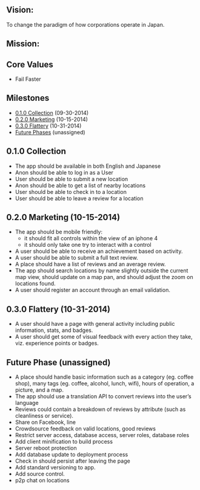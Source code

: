 ## Vision: 
To change the paradigm of how corporations operate in Japan.

## Mission:

## Core Values
- Fail Faster

## Milestones
- [0.1.0 Collection](#0.1.0-Collection) (09-30-2014)
- [0.2.0 Marketing](#0.2.0-Marketing) (10-15-2014)
- [0.3.0 Flattery](#0.3.0-Flattery) (10-31-2014)
- [Future Phases](#future-phases) (unassigned)

## 0.1.0 Collection
- The app should be available in both English and Japanese
- Anon should be able to log in as a User
- User should be able to submit a new location
- Anon should be able to get a list of nearby locations
- User should be able to check in to a location
- User should be able to leave a review for a location

## 0.2.0 Marketing (10-15-2014)
- The app should be mobile friendly:
  - it should fit all controls within the view of an iphone 4
  - it should only take one try to interact with a control
- A user should be able to receive an achievement based on activity.
- A user should be able to submit a full text review.
- A place should have a list of reviews and an average review.
- The app should search locations by name slightly outside the current map view, should update on a map pan, and should adjust the zoom on locations found.
- A user should register an account through an email validation.

## 0.3.0 Flattery (10-31-2014)
- A user should have a page with general activity including public information, stats, and badges.
- A user should get some of visual feedback with every action they take, viz. experience points or badges.

## Future Phase (unassigned)
- A place should handle basic information such as a category (eg. coffee shop), many tags (eg. coffee, alcohol, lunch, wifi), hours of operation, a picture, and a map.
- The app should use a translation API to convert reviews into the user’s language
- Reviews could contain a breakdown of reviews by attribute (such as cleanliness or service).
- Share on Facebook, line
- Crowdsource feedback on valid locations, good reviews
- Restrict server access, database access, server roles, database roles
- Add client minification to build process
- Server reboot protection
- Add database update to deployment process
- Check in should persist after leaving the page
- Add standard versioning to app.
- Add source control.
- p2p chat on locations
